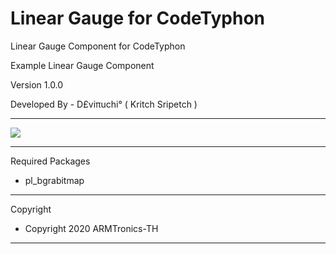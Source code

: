# Linear Gauge for CodeTyphon

Linear Gauge Component for CodeTyphon

Example Linear Gauge Component

Version 1.0.0

Developed By - D£viπuchi° ( Kritch Sripetch )

<hr>
<img src="https://i.postimg.cc/hvydfZRf/Linear-Gauge.png" style="max-width:100%;"/>

<hr>

Required Packages

- pl_bgrabitmap

<hr>
Copyright

- Copyright 2020 ARMTronics-TH
<hr>
